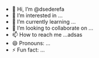 - 👋 Hi, I’m @dsederefa
- 👀 I’m interested in ...
- 🌱 I’m currently learning ...
- 💞️ I’m looking to collaborate on ...
- 📫 How to reach me ...adsas
- 😄 Pronouns: ...
- ⚡ Fun fact: ...

<!---
dsederefa/dsederefa is a ✨ special ✨ repository because its `README.md` (this file) appears on your GitHub profile.
You can click the Preview link to take a look at your changes.
--->

